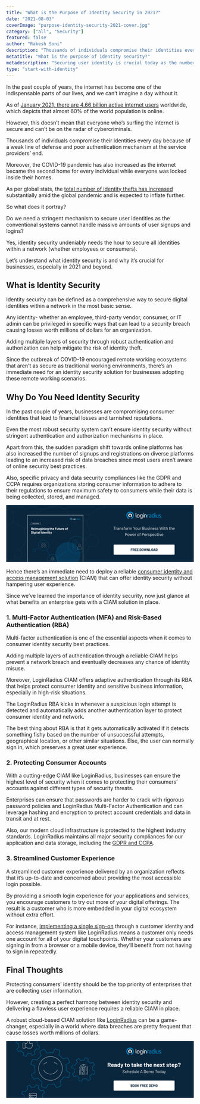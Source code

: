 ```yaml
---
title: "What is the Purpose of Identity Security in 2021?"
date: "2021-08-03"
coverImage: "purpose-identity-security-2021-cover.jpg"
category: ["all", "Security"]
featured: false
author: "Rakesh Soni"
description: "Thousands of individuals compromise their identities every day because of weak defense and poor authentication at the service providers’ end. Businesses need a robust identity management solution to navigate their digital transformation journey without compromising user identities and sensitive business information."
metatitle: "What is the purpose of identity security?"
metadescription: "Securing user identity is crucial today as the number of data breaches is increasing significantly. Here’s a good read depicting the role of identity security."
type: "start-with-identity"
---
```


In the past couple of years, the internet has become one of the indispensable parts of our lives, and we can’t imagine a day without it.

As of [January 2021, there are 4.66 billion active internet users](https://www.statista.com/statistics/617136/digital-population-worldwide/) worldwide, which depicts that almost 60% of the world population is online.

However, this doesn’t mean that everyone who’s surfing the internet is secure and can’t be on the radar of cybercriminals.

Thousands of individuals compromise their identities every day because of a weak line of defense and poor authentication mechanism at the service providers’ end.

Moreover, the COVID-19 pandemic has also increased as the internet became the second home for every individual while everyone was locked inside their homes.

As per global stats, the [total number of identity thefts has increased](https://www.statista.com/statistics/1175657/increase-identity-theft-coronavirus-outbreak/) substantially amid the global pandemic and is expected to inflate further.

So what does it portray?

Do we need a stringent mechanism to secure user identities as the conventional systems cannot handle massive amounts of user signups and logins?

Yes, identity security undeniably needs the hour to secure all identities within a network (whether employees or consumers).

Let’s understand what identity security is and why it’s crucial for businesses, especially in 2021 and beyond.

## What is Identity Security

Identity security can be defined as a comprehensive way to secure digital identities within a network in the most basic sense.

Any identity- whether an employee, third-party vendor, consumer, or IT admin can be privileged in specific ways that can lead to a security breach causing losses worth millions of dollars for an organization.

Adding multiple layers of security through robust authentication and authorization can help mitigate the risk of identity theft.

Since the outbreak of COVID-19 encouraged remote working ecosystems that aren’t as secure as traditional working environments, there’s an immediate need for an identity security solution for businesses adopting these remote working scenarios.

## Why Do You Need Identity Security

In the past couple of years, businesses are compromising consumer identities that lead to financial losses and tarnished reputations.

Even the most robust security system can’t ensure identity security without stringent authentication and authorization mechanisms in place.

Apart from this, the sudden paradigm shift towards online platforms has also increased the number of signups and registrations on diverse platforms leading to an increased risk of data breaches since most users aren’t aware of online security best practices.

Also, specific privacy and data security compliances like the GDPR and CCPA requires organizations storing consumer information to adhere to their regulations to ensure maximum safety to consumers while their data is being collected, stored, and managed.

[![digital-id-wp](digital-id-wp.png)](https://www.loginradius.com/resource/digital-identity-future-whitepaper)

Hence there’s an immediate need to deploy a reliable [consumer identity and access management solution](https://www.loginradius.com/blog/start-with-identity/customer-identity-and-access-management/) (CIAM) that can offer identity security without hampering user experience.

Since we’ve learned the importance of identity security, now just glance at what benefits an enterprise gets with a CIAM solution in place.

### 1. Multi-Factor Authentication (MFA) and Risk-Based Authentication (RBA)

Multi-factor authentication is one of the essential aspects when it comes to consumer identity security best practices.

Adding multiple layers of authentication through a reliable CIAM helps prevent a network breach and eventually decreases any chance of identity misuse.

Moreover, LoginRadius CIAM offers adaptive authentication through its RBA that helps protect consumer identity and sensitive business information, especially in high-risk situations.

The LoginRadius RBA kicks in whenever a suspicious login attempt is detected and automatically adds another authentication layer to protect consumer identity and network.

The best thing about RBA is that it gets automatically activated if it detects something fishy based on the number of unsuccessful attempts, geographical location, or other similar situations. Else, the user can normally sign in, which preserves a great user experience.

### 2. Protecting Consumer Accounts

With a cutting-edge CIAM like LoginRadius, businesses can ensure the highest level of security when it comes to protecting their consumers’ accounts against different types of security threats.

Enterprises can ensure that passwords are harder to crack with rigorous password policies and LoginRadius Multi-Factor Authentication and can leverage hashing and encryption to protect account credentials and data in transit and at rest.

Also, our modern cloud infrastructure is protected to the highest industry standards. LoginRadius maintains all major security compliances for our application and data storage, including the [GDPR and CCPA](https://www.loginradius.com/blog/start-with-identity/ccpa-vs-gdpr-the-compliance-war/).

### 3. Streamlined Customer Experience

A streamlined customer experience delivered by an organization reflects that it’s up-to-date and concerned about providing the most accessible login possible.

By providing a smooth login experience for your applications and services, you encourage customers to try out more of your digital offerings. The result is a customer who is more embedded in your digital ecosystem without extra effort.

For instance, [implementing a single sign-on](https://www.loginradius.com/single-sign-on/) through a customer identity and access management system like LoginRadius means a customer only needs one account for all of your digital touchpoints. Whether your customers are signing in from a browser or a mobile device, they’ll benefit from not having to sign in repeatedly.

## Final Thoughts

Protecting consumers’ identity should be the top priority of enterprises that are collecting user information.

However, creating a perfect harmony between identity security and delivering a flawless user experience requires a reliable CIAM in place.

A robust cloud-based CIAM solution like [LoginRadius](https://www.loginradius.com/contact-sales2/) can be a game-changer, especially in a world where data breaches are pretty frequent that cause losses worth millions of dollars.

[![book-a-demo-loginradius](book-a-demo-loginradius.png)](https://www.loginradius.com/book-a-demo/)
